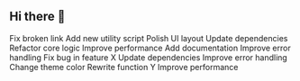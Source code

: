 ## Hi there 👋

<!--
**j-do/j-do** is a ✨ _special_ ✨ repository because its `README.md` (this file) appears on your GitHub profile.

Here are some ideas to get you started:

- 🔭 I’m currently working on ...
- 🌱 I’m currently learning ...
- 👯 I’m looking to collaborate on ...
- 🤔 I’m looking for help with ...
- 💬 Ask me about ...
- 📫 How to reach me: ...
- 😄 Pronouns: ...
- ⚡ Fun fact: ...
-->
Fix broken link
Add new utility script
Polish UI layout
Update dependencies
Refactor core logic
Improve performance
Add documentation
Improve error handling
Fix bug in feature X
Update dependencies
Improve error handling
Change theme color
Rewrite function Y
Improve performance
